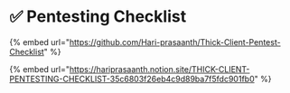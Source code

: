 # ✅ Pentesting Checklist

{% embed url="https://github.com/Hari-prasaanth/Thick-Client-Pentest-Checklist" %}

{% embed url="https://hariprasaanth.notion.site/THICK-CLIENT-PENTESTING-CHECKLIST-35c6803f26eb4c9d89ba7f5fdc901fb0" %}

